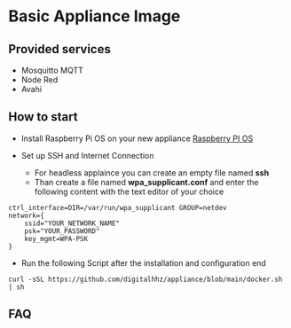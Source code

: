# Basic Appliance Image

## Provided services

* Mosquitto MQTT
* Node Red
* Avahi

## How to start

* Install Raspberry Pi OS on your new appliance
[Raspberry PI OS](https://www.raspberrypi.org/software/operating-systems/)

* Set up SSH and Internet Connection

  * For headless applaince you can create an empty file named **ssh**
  * Than create a file named **wpa_supplicant.conf** and enter the following content with the text editor of your choice

```country=DE # Your 2-digit country code
ctrl_interface=DIR=/var/run/wpa_supplicant GROUP=netdev
network={
    ssid="YOUR_NETWORK_NAME"
    psk="YOUR_PASSWORD"
    key_mgmt=WPA-PSK
}
```

* Run the following Script after the installation and configuration end

`curl -sSL https://github.com/digitalhhz/appliance/blob/main/docker.sh | sh`

## FAQ
